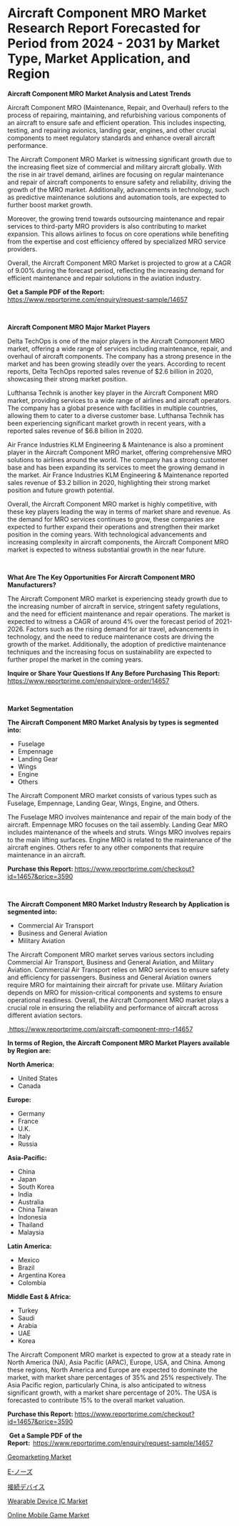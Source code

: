 <p><h1>Aircraft Component MRO Market Research Report Forecasted for Period from 2024 -  2031 by Market Type, Market Application, and Region</h1></p><p><strong>Aircraft Component MRO Market Analysis and Latest Trends</strong></p>
<p><p>Aircraft Component MRO (Maintenance, Repair, and Overhaul) refers to the process of repairing, maintaining, and refurbishing various components of an aircraft to ensure safe and efficient operation. This includes inspecting, testing, and repairing avionics, landing gear, engines, and other crucial components to meet regulatory standards and enhance overall aircraft performance.</p><p>The Aircraft Component MRO Market is witnessing significant growth due to the increasing fleet size of commercial and military aircraft globally. With the rise in air travel demand, airlines are focusing on regular maintenance and repair of aircraft components to ensure safety and reliability, driving the growth of the MRO market. Additionally, advancements in technology, such as predictive maintenance solutions and automation tools, are expected to further boost market growth.</p><p>Moreover, the growing trend towards outsourcing maintenance and repair services to third-party MRO providers is also contributing to market expansion. This allows airlines to focus on core operations while benefiting from the expertise and cost efficiency offered by specialized MRO service providers.</p><p>Overall, the Aircraft Component MRO Market is projected to grow at a CAGR of 9.00% during the forecast period, reflecting the increasing demand for efficient maintenance and repair solutions in the aviation industry.</p></p>
<p><strong>Get a Sample PDF of the Report:&nbsp;</strong> <a href="https://www.reportprime.com/enquiry/request-sample/14657">https://www.reportprime.com/enquiry/request-sample/14657</a></p>
<p>&nbsp;</p>
<p><strong>Aircraft Component MRO Major Market Players</strong></p>
<p><p>Delta TechOps is one of the major players in the Aircraft Component MRO market, offering a wide range of services including maintenance, repair, and overhaul of aircraft components. The company has a strong presence in the market and has been growing steadily over the years. According to recent reports, Delta TechOps reported sales revenue of $2.6 billion in 2020, showcasing their strong market position.</p><p>Lufthansa Technik is another key player in the Aircraft Component MRO market, providing services to a wide range of airlines and aircraft operators. The company has a global presence with facilities in multiple countries, allowing them to cater to a diverse customer base. Lufthansa Technik has been experiencing significant market growth in recent years, with a reported sales revenue of $6.8 billion in 2020.</p><p>Air France Industries KLM Engineering & Maintenance is also a prominent player in the Aircraft Component MRO market, offering comprehensive MRO solutions to airlines around the world. The company has a strong customer base and has been expanding its services to meet the growing demand in the market. Air France Industries KLM Engineering & Maintenance reported sales revenue of $3.2 billion in 2020, highlighting their strong market position and future growth potential.</p><p>Overall, the Aircraft Component MRO market is highly competitive, with these key players leading the way in terms of market share and revenue. As the demand for MRO services continues to grow, these companies are expected to further expand their operations and strengthen their market position in the coming years. With technological advancements and increasing complexity in aircraft components, the Aircraft Component MRO market is expected to witness substantial growth in the near future.</p></p>
<p>&nbsp;</p>
<p><strong>What Are The Key Opportunities For Aircraft Component MRO Manufacturers?</strong></p>
<p><p>The Aircraft Component MRO market is experiencing steady growth due to the increasing number of aircraft in service, stringent safety regulations, and the need for efficient maintenance and repair operations. The market is expected to witness a CAGR of around 4% over the forecast period of 2021-2026. Factors such as the rising demand for air travel, advancements in technology, and the need to reduce maintenance costs are driving the growth of the market. Additionally, the adoption of predictive maintenance techniques and the increasing focus on sustainability are expected to further propel the market in the coming years.</p></p>
<p><strong>Inquire or Share Your Questions If Any Before Purchasing This Report:</strong> <a href="https://www.reportprime.com/enquiry/pre-order/14657">https://www.reportprime.com/enquiry/pre-order/14657</a></p>
<p>&nbsp;</p>
<p><strong>Market Segmentation</strong></p>
<p><strong>The Aircraft Component MRO Market Analysis by types is segmented into:</strong></p>
<p><ul><li>Fuselage</li><li>Empennage</li><li>Landing Gear</li><li>Wings</li><li>Engine</li><li>Others</li></ul></p>
<p><p>The Aircraft Component MRO market consists of various types such as Fuselage, Empennage, Landing Gear, Wings, Engine, and Others. </p><p>The Fuselage MRO involves maintenance and repair of the main body of the aircraft. Empennage MRO focuses on the tail assembly. Landing Gear MRO includes maintenance of the wheels and struts. Wings MRO involves repairs to the main lifting surfaces. Engine MRO is related to the maintenance of the aircraft engines. Others refer to any other components that require maintenance in an aircraft.</p></p>
<p><strong>Purchase this Report:&nbsp;</strong><a href="https://www.reportprime.com/checkout?id=14657&price=3590">https://www.reportprime.com/checkout?id=14657&price=3590</a></p>
<p>&nbsp;</p>
<p><strong>The Aircraft Component MRO Market Industry Research by Application is segmented into:</strong></p>
<p><ul><li>Commercial Air Transport</li><li>Business and General Aviation</li><li>Military Aviation</li></ul></p>
<p><p>The Aircraft Component MRO market serves various sectors including Commercial Air Transport, Business and General Aviation, and Military Aviation. Commercial Air Transport relies on MRO services to ensure safety and efficiency for passengers. Business and General Aviation owners require MRO for maintaining their aircraft for private use. Military Aviation depends on MRO for mission-critical components and systems to ensure operational readiness. Overall, the Aircraft Component MRO market plays a crucial role in ensuring the reliability and performance of aircraft across different aviation sectors.</p></p>
<p><a href="https://www.reportprime.com/aircraft-component-mro-r14657">&nbsp;https://www.reportprime.com/aircraft-component-mro-r14657</a></p>
<p><strong>In terms of Region, the Aircraft Component MRO Market Players available by Region are:</strong></p>
<p>
    <p> <strong> North America: </strong>
        <ul>
            <li>United States</li>
            <li>Canada</li>
        </ul>
        </p> 
    <p> <strong> Europe: </strong>
        <ul>
            <li>Germany</li>
            <li>France</li>
            <li>U.K.</li>
            <li>Italy</li>
            <li>Russia</li>
        </ul>
        </p> 
    <p> <strong> Asia-Pacific: </strong>
        <ul>
            <li>China</li>
            <li>Japan</li>
            <li>South Korea</li>
            <li>India</li>
            <li>Australia</li>
            <li>China Taiwan</li>
            <li>Indonesia</li>
            <li>Thailand</li>
            <li>Malaysia</li>
        </ul>
        </p> 
    <p> <strong> Latin America: </strong>
        <ul>
            <li>Mexico</li>
            <li>Brazil</li>
            <li>Argentina Korea</li>
            <li>Colombia</li>
        </ul>
        </p> 
    <p> <strong> Middle East & Africa: </strong>
        <ul>
            <li>Turkey</li>
            <li>Saudi</li>
            <li>Arabia</li>
            <li>UAE</li>
            <li>Korea</li>
        </ul>
    </p>
    </p>
<p><p>The Aircraft Component MRO market is expected to grow at a steady rate in North America (NA), Asia Pacific (APAC), Europe, USA, and China. Among these regions, North America and Europe are expected to dominate the market, with market share percentages of 35% and 25% respectively. The Asia Pacific region, particularly China, is also anticipated to witness significant growth, with a market share percentage of 20%. The USA is forecasted to contribute 15% to the overall market valuation.</p></p>
<p><strong>Purchase this Report: </strong><a href="https://www.reportprime.com/checkout?id=14657&price=3590">https://www.reportprime.com/checkout?id=14657&price=3590</a></p>
<p>&nbsp;<strong>Get a Sample PDF of the Report:&nbsp;&nbsp;</strong><a href="https://www.reportprime.com/enquiry/request-sample/14657">https://www.reportprime.com/enquiry/request-sample/14657</a></p>
<p><strong></strong></p>
<p><p><a href="https://github.com/GroverBarry/Market-Research-Report-List-6/blob/main/geomarketing-market.md">Geomarketing Market</a></p><p><a href="https://medium.com/@maureenbiologist34/e-nose%E5%B8%82%E5%A0%B4%E3%81%AE%E3%82%B5%E3%82%A4%E3%82%BA%E3%81%A8%E3%82%B7%E3%82%A7%E3%82%A2%E5%88%86%E6%9E%90-%E6%88%90%E9%95%B7%E5%8B%95%E5%90%91%E3%81%A8%E4%BA%88%E6%B8%AC-2024%E5%B9%B4-2031%E5%B9%B4-1d296c870fbc">E-ノーズ</a></p><p><a href="https://medium.com/@saigekulas/%E6%8E%A5%E7%B6%9A%E3%81%95%E3%82%8C%E3%81%9F%E3%83%87%E3%83%90%E3%82%A4%E3%82%B9%E3%81%AE%E5%B8%82%E5%A0%B4%E3%82%B7%E3%82%A7%E3%82%A2-%E3%82%B5%E3%82%A4%E3%82%BA-%E3%83%88%E3%83%AC%E3%83%B3%E3%83%89-%E7%94%A3%E6%A5%AD%E5%88%86%E6%9E%90%E3%83%AC%E3%83%9D%E3%83%BC%E3%83%88-%E5%BF%9C%E7%94%A8%E3%83%97%E3%83%AD%E3%82%B0%E3%83%A9%E3%83%A0-%E6%B6%88%E8%B2%BB%E8%80%85-%E4%BC%81%E6%A5%AD-%E7%94%A3%E6%A5%AD-%E3%82%BF%E3%82%A4%E3%83%97-%E3%82%B3%E3%83%B3%E3%83%94%E3%83%A5%E3%83%BC%E3%83%86%E3%82%A3%E3%83%B3%E3%82%B0%E3%83%87%E3%83%90%E3%82%A4%E3%82%B9-%E3%83%A1%E3%83%87%E3%82%A3%E3%82%A2%E3%83%97%E3%83%AC%E3%83%BC%E3%83%A4%E3%83%BC-%E3%82%A6%E3%82%A7%E3%82%A2%E3%83%A9%E3%83%96%E3%83%AB-%E3%82%B9%E3%83%9E%E3%83%BC%E3%83%88%E3%82%A6%E3%82%A9%E3%83%83%E3%83%81-%E3%82%B9%E3%83%9E%E3%83%BC-f99753390f78">接続デバイス</a></p><p><a href="https://medium.com/@lauryframi644/insights-into-wearable-device-ic-market-share-and-competitive-landscape-for-period-from-2024-to-7fe2ba6360cf">Wearable Device IC Market</a></p><p><a href="https://issuu.com/reportprime-2/docs/online-mobile-game-market-size-2030.pptx">Online Mobile Game Market</a></p></p>